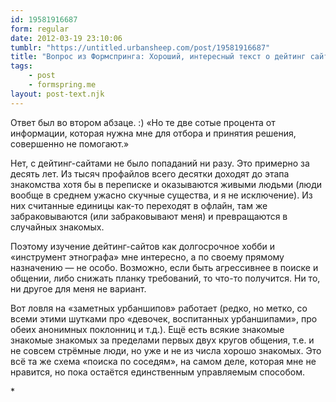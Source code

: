 ```yaml
---
id: 19581916687
form: regular
date: 2012-03-19 23:10:06
tumblr: "https://untitled.urbansheep.com/post/19581916687"
title: "Вопрос из Формспринга: Хороший, интересный текст о дейтинг сайтах, мне понравилось, но в нем так и нет ответа по сабжу :) Так все-таки о личном &quot;Бывали ли успехи с дейтинговыми сайтами&quot;?"
tags:
    - post
    - formspring.me
layout: post-text.njk
---
```


<p>Ответ был во втором абзаце. :) «Но те две сотые процента от информации, которая нужна мне для отбора и принятия решения, совершенно не помогают.»</p>

<!-- more -->

<p>Нет, с дейтинг-сайтами не было попаданий ни разу. Это примерно за десять лет. Из тысяч профайлов всего десятки доходят до этапа знакомства хотя бы в переписке и оказываются живыми людьми (люди вообще в среднем ужасно скучные существа, и я не исключение). Из них считанные единицы как-то переходят в офлайн, там же забраковываются (или забраковывают меня) и превращаются в случайных знакомых.</p>

<p>Поэтому изучение дейтинг-сайтов как долгосрочное хобби и «инструмент этнографа» мне интересно, а по своему прямому назначению — не особо. Возможно, если быть агрессивнее в поиске и общении, либо снижать планку требований, то что-то получится. Ни то, ни другое для меня не вариант.</p>

<p>Вот ловля на «заметных урбаншипов» работает (редко, но метко, со всеми этими шутками про «девочек, воспитанных урбаншипами», про обеих анонимных поклонниц и т.д.). Ещё есть всякие знакомые знакомые знакомых за пределами первых двух кругов общения, т.е. и не совсем стрёмные люди, но уже и не из числа хорошо знакомых. Это всё та же схема «поиска по соседям», на самом деле, которая мне не нравится, но пока остаётся единственным управляемым способом.</p>

<p>*</p>

